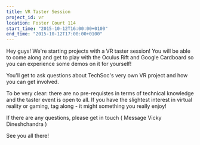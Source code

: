 ```yaml
---
title: VR Taster Session
project_id: vr
location: Foster Court 114
start_time: "2015-10-12T16:00:00+0100"
end_time: "2015-10-12T17:00:00+0100"
---
```


Hey guys! We're starting projects with a VR taster session! You will be able to come along and get to play with the Oculus Rift and Google Cardboard so you can experience some demos on it for yourself!

You'll get to ask questions about TechSoc's very own VR project and how you can get involved.

To be very clear: there are no pre-requistes in terms of technical knowledge and the taster event is open to all. If you have the slightest interest in virtual reality or gaming, tag along - it might something you really enjoy!

If there are any questions, please get in touch ( Message Vicky Dineshchandra )

See you all there!

